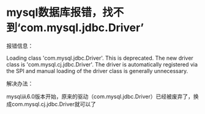 # mysql数据库报错，找不到‘com.mysql.jdbc.Driver’

报错信息：

Loading class 'com.mysql.jdbc.Driver'. This is deprecated. The new driver class is 'com.mysql.cj.jdbc.Driver'. The driver is automatically registered via the SPI and manual loading of the driver class is generally unnecessary.

解决办法：

mysql从6.0版本开始，原来的驱动（com.mysql.jdbc.Driver）已经被废弃了，换成com.mysql.cj.jdbc.Driver就可以了
